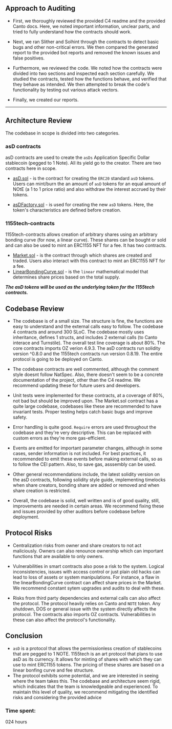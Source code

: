 ## **Approach to Auditing**
  - First, we thoroughly reviewed the provided C4 readme and the provided Canto docs. Here, we noted important information, unclear parts, and tried to fully understand how the contracts should work.

  - Next, we ran Slither and Solhint through the contracts to detect basic bugs and other non-critical errors. We then compared the generated report to the provided bot reports and removed the known issues and false positives. 

  - Furthermore, we reviewed the code. We noted how the contracts were divided into two sections and inspected each section carefully. We studied the contracts, tested how the functions behave, and verified that they behave as intended. We then attempted to break the code's functionality by testing out various attack vectors.
  
  - Finally, we created our reports.

***

## **Architecture Review**
The codebase in scope is divided into two categories.

### **asD contracts**
asD contracts are used to create the `asDs` Application Specific Dollar stablecoin (pegged to 1 Note). All its yield go to the creator. There are two contracts here in scope.

  - [asD.sol](https://github.com/code-423n4/2023-11-canto/blob/main/asD/src/asD.sol) - is the contract for creating the `ERC20` standard `asD` tokens. Users can mint/burn the an amount of `asD` tokens for an equal amount of NOtE (a 1 to 1 price ratio) and also withdraw the interest accrued by their tokens.
  
  - [asDFactory.sol](https://github.com/code-423n4/2023-11-canto/blob/main/asD/src/asDFactory.sol) - is used for creating the new `asD` tokens. Here, the token's characteristics are defined before creation.

### **1155tech-contracts**
1155tech-contracts allows creation of arbitrary shares using an arbitrary bonding curve (for now, a linear curve). These shares can be bought or sold and can also be used to mint an ERC1155 NFT for a fee. It has two contracts.

- [Market.sol](https://github.com/code-423n4/2023-11-canto/blob/main/1155tech-contracts/src/Market.sol) - is the contract through which shares are created and traded. Users also interact with this contract to mint an ERC1155 NFT for a fee.
- [LinearBondingCurve.sol](https://github.com/code-423n4/2023-11-canto/blob/main/1155tech-contracts/src/bonding_curve/LinearBondingCurve.sol) - is the `linear` mathematical model that determines share prices based on the total supply.

***The asD tokens will be used as the underlying token for the 1155tech contracts.***

## **Codebase Review**
- The codebase is of a small size. The structure is fine, the functions are easy to understand and the external calls easy to follow. The codebase 4 contracts and around 300 SLoC. The codebase mostly uses inheritance, defines 1 structs, and includes 2 external calls (to Canto interace and Turnstile). The overall test line coverage is about 80%. The core contracts imports OZ verion 4.9.3. The asD contracts run solidity version ^0.8.0 and the 1155tech contracts run version 0.8.19. The entire protocol is going to be deployed on Canto.

- The codebase contracts are well commented, although the comment style doesnt follow NatSpec. Also, there doesn't seem to be a concrete documentation of the project, other than the C4 readme. We recommend updating these for future users and developers.

- Unit tests were implemented for these contracts, at a coverage of 80%, not bad but should be improved upon. The Market.sol contract has a quite large codebase, codebases like these are recommended to have invariant tests. Proper testing helps catch basic bugs and improve safety. 

- Error handling is quite good. `Require` errors are used throughout the codebase and they're very descriptive. This can be replaced with custom errors as they're more gas-efficient.

- Events are emitted for important parameter changes, although in some cases, sender information is not included. For best practices, it recommended to emit these events before making external calls, so as to follow the CEI pattern. Also, to save gas, asssembly can be used.
 
- Other general recommendations include, the latest solidity version on the asD contracts, following solidity style guide, implementing timelocks when share creators, bonding share are added or removed and when share creation is restricted.

- Overall, the codebase is solid, well written and is of good quality, still, improvements are needed in certain areas. We recommend fixing these and issues provided by other auditors before codebase before deployment.

## **Protocol Risks**
 - Centralization risks from owner and share creators to not act maliciously. Owners can also renounce ownership which can important functions that are available to only owners.

 -  Vulnerabilities in smart contracts also pose a risk to the system. Logical inconsistencies, issues with access control or just plain old hacks can lead to loss of assets or system manipulations. For instance, a flaw in the linearBondingCurve contract can affect share prices in the Market. We recommend constant sytem upgrades and audits to deal with these.

 -  Risks from third party dependencies and external calls can also affect the protocol. The protocol heavily relies on Canto and `NOTE` token. Any shutdown, DOS or general issue with the system directly affects the protocol. The contracts also imports OZ contracts. Vulnerabilities in these can also affect the protocol's functionality.

## **Conclusion**

- `asD` is a protocol that allows the permissionless creation of stablecoins that are pegged to 1 NOTE. 
1155tech is an art protocol that plans to use asD as its currency. It allows for minting of shares with which they can use to mint ERC1155 tokens. The pricing of these shares are based on a linear bonfing curve and fee structure. 
- The protocol exhibits some potential, and we are interested in seeing where the team takes this. The codebase and architecture seem rigid, which indicates that the team is knowledgeable and experienced. To maintain this level of quality, we recommend mitigating the identified risks and considering the provided advice


### Time spent:
024 hours
